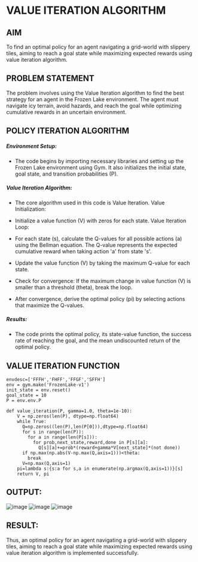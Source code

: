 # VALUE ITERATION ALGORITHM

## AIM
To find an optimal policy for an agent navigating a grid-world with slippery tiles, aiming to reach a goal state while maximizing expected rewards using value iteration algorithm.

## PROBLEM STATEMENT
The problem involves using the Value Iteration algorithm to find the best strategy for an agent in the Frozen Lake environment. The agent must navigate icy terrain, avoid hazards, and reach the goal while optimizing cumulative rewards in an uncertain environment.

## POLICY ITERATION ALGORITHM
##### Environment Setup:

* The code begins by importing necessary libraries and setting up the Frozen Lake environment using Gym. It also initializes the initial state, goal state, and transition probabilities (P).

##### Value Iteration Algorithm:

* The core algorithm used in this code is Value Iteration. Value Initialization:
  
* Initialize a value function (V) with zeros for each state. Value Iteration Loop:

* For each state (s), calculate the Q-values for all possible actions (a) using the Bellman equation. The Q-value represents the expected cumulative reward when taking action 'a' from state 's'.

* Update the value function (V) by taking the maximum Q-value for each state.

* Check for convergence: If the maximum change in value function (V) is smaller than a threshold (theta), break the loop.

* After convergence, derive the optimal policy (pi) by selecting actions that maximize the Q-values. 

##### Results:
* The code prints the optimal policy, its state-value function, the success rate of reaching the goal, and the mean undiscounted return of the optimal policy.

## VALUE ITERATION FUNCTION
```
envdesc=['FFFH','FHFF','FFGF','SFFH']
env = gym.make('FrozenLake-v1')
init_state = env.reset()
goal_state = 10
P = env.env.P
```
```
def value_iteration(P, gamma=1.0, theta=1e-10):
    V = np.zeros(len(P), dtype=np.float64)
    while True:
      Q=np.zeros((len(P),len(P[0])),dtype=np.float64)
      for s in range(len(P)):
        for a in range(len(P[s])):
          for prob,next_state,reward,done in P[s][a]:
            Q[s][a]+=prob*(reward+gamma*V[next_state]*(not done))
      if np.max(np.abs(V-np.max(Q,axis=1)))<theta:
        break
      V=np.max(Q,axis=1)
    pi=lambda s:{s:a for s,a in enumerate(np.argmax(Q,axis=1))}[s]
    return V, pi
```

## OUTPUT:
![image](https://github.com/ManojTella/rl-value-iteration/assets/94883876/5cccad65-dc48-4187-899e-74cd3c7de9af)
![image](https://github.com/ManojTella/rl-value-iteration/assets/94883876/caac9e26-534d-4fc0-903e-8af8d2842485)
![image](https://github.com/ManojTella/rl-value-iteration/assets/94883876/1f39edb2-12ad-469e-825c-403e098322ff)


## RESULT:
Thus, an optimal policy for an agent navigating a grid-world with slippery tiles, aiming to reach a goal state while maximizing expected rewards using value iteration algorithm is implemented successfully.
